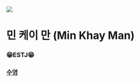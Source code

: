 <img src="https://static.vecteezy.com/system/resources/previews/005/017/777/original/female-user-profile-avatar-is-a-woman-a-character-for-a-screen-saver-with-emotions-illustration-on-a-white-isolated-background-vector.jpg"/>  

# 민 케이 만 (Min Khay Man)  

### 😁ESTJ😁

### [수영](https://img.freepik.com/premium-vector/athlete-swimming-in-pool_140689-4650.jpg)  





